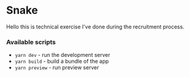 # Snake

Hello this is technical exercise I've done during the recruitment process.

### Available scripts

- `yarn dev` - run the development server
- `yarn build` - build a bundle of the app
- `yarn preview` - run preview server
